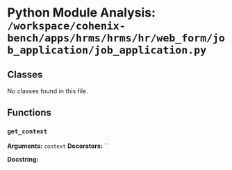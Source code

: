 # Python Module Analysis: `/workspace/cohenix-bench/apps/hrms/hrms/hr/web_form/job_application/job_application.py`

## Classes

No classes found in this file.


## Functions

### `get_context`
**Arguments:** `context`
**Decorators:** ``

**Docstring:**
```

```

